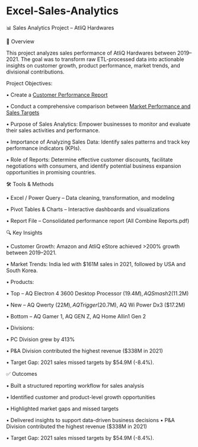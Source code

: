 # Excel-Sales-Analytics

📊 Sales Analytics Project – AtliQ Hardwares

📌 Overview

This project analyzes sales performance of AtliQ Hardwares between 2019–2021. The goal was to transform raw ETL-processed data into actionable insights on customer growth, product performance, market trends, and divisional contributions.

Project Objectives:

• Create a [Customer Performance Report](https://github.com/swarajkawale019/Excel-Sales-Analytics/blob/main/Customer%20Performance%20Report.pdf)

• Conduct a comprehensive comparison between [Market Performance and Sales Targets](https://github.com/swarajkawale019/Excel-Sales-Analytics/blob/main/Market%20Performance%20Report.pdf)

• Purpose of Sales Analytics: Empower businesses to monitor and evaluate their sales activities and performance.

• Importance of Analyzing Sales Data: Identify sales patterns and track key performance indicators (KPIs).

• Role of Reports: Determine effective customer discounts, facilitate negotiations with consumers, and identify potential business expansion opportunities in promising countries.

🛠 Tools & Methods

• Excel / Power Query – Data cleaning, transformation, and modeling

• Pivot Tables & Charts – Interactive dashboards and visualizations

• Report File – Consolidated performance report (All Combine Reports.pdf)

🔍 Key Insights

• Customer Growth: Amazon and AtliQ eStore achieved >200% growth between 2019–2021.

• Market Trends: India led with $161M sales in 2021, followed by USA and South Korea.

• Products:

  • Top – AQ Electron 4 3600 Desktop Processor ($19.4M), AQ Smash 2 ($11.2M)

  • New – AQ Qwerty ($22M), AQ Trigger ($20.7M), AQ Wi Power Dx3 ($17.2M)

  • Bottom – AQ Gamer 1, AQ GEN Z, AQ Home Allin1 Gen 2

• Divisions:

  • PC Division grew by 413%
  
  • P&A Division contributed the highest revenue ($338M in 2021)

• Target Gap: 2021 sales missed targets by $54.9M (-8.4%).

✅ Outcomes

• Built a structured reporting workflow for sales analysis

• Identified customer and product-level growth opportunities

• Highlighted market gaps and missed targets

• Delivered insights to support data-driven business decisions
• P&A Division contributed the highest revenue ($338M in 2021)

• Target Gap: 2021 sales missed targets by $54.9M (-8.4%).
